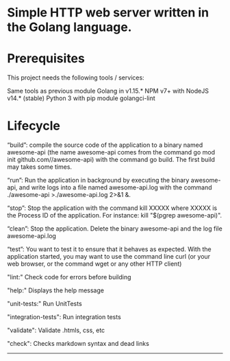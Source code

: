 # Simple HTTP web server written in the Golang language.


# Prerequisites

This project needs the following tools / services:

Same tools as previous module Golang in v1.15.* NPM v7+ with NodeJS v14.* (stable) Python 3 with pip module golangci-lint


# Lifecycle
“build”: compile the source code of the application to a binary named awesome-api (the name awesome-api comes from the command go mod init github.com/<your github handle>/awesome-api) with the command go build. The first build may takes some times.

“run”: Run the application in background by executing the binary awesome-api, and write logs into a file named awesome-api.log with the command ./awesome-api >./awesome-api.log 2>&1 &.

“stop”: Stop the application with the command kill XXXXX where XXXXX is the Process ID of the application. For instance: kill "$(pgrep awesome-api)".

“clean”: Stop the application. Delete the binary awesome-api and the log file awesome-api.log

“test”: You want to test it to ensure that it behaves as expected. With the application started, you may want to use the command line curl (or your web browser, or the command wget or any other HTTP client)

"lint:" Check code for errors before building

"help:" Displays the help message

"unit-tests:" Run UnitTests

"integration-tests": Run integration tests

"validate": Validate .htmls, css, etc

"check": Checks markdown syntax and dead links

---
